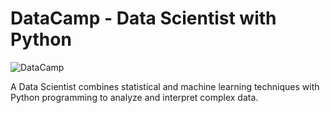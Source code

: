 # DataCamp - Data Scientist with Python

![DataCamp](https://cdn.datacamp.com/main-app/assets/logos/logo-full-filled-white-d3abc0f01268e3c099e91eec99ce5c9403d603ab6bc4c940d2f65f432d4e3be8.svg)


A Data Scientist combines statistical and machine learning techniques with Python programming to analyze and interpret complex data.